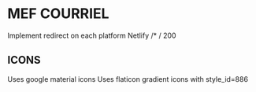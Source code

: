 # MEF COURRIEL

Implement redirect on each platform
Netlify /\* / 200

## ICONS

Uses google material icons
Uses flaticon gradient icons with style_id=886
